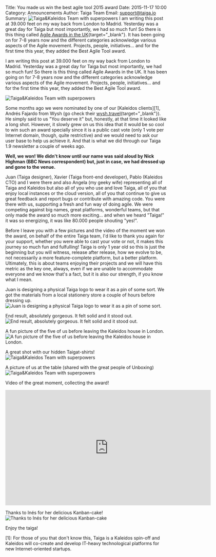 Title: You made us win the best agile tool 2015 award
Date: 2015-11-17 10:00
Category: Announcements
Author: Taiga Team
Email: support@taiga.io
Summary: ![Taiga&Kaleidos Team with superpowers]({filename}/images/2015-11-17_agile_awards/01.jpg) I am writing this post at 39.000 feet on my way back from London to Madrid. Yesterday was a great day for Taiga but most importantly, we had so much fun! So there is this thing called [Agile Awards in the UK](https://www.theagileportal.com/awards/nominations){target="_blank"}. It has been going on for 7-8 years now and the different categories acknowledge various aspects of the Agile movement. Projects, people, initiatives... and for the first time this year, they added the Best Agile Tool award.

I am writing this post at 39.000 feet on my way back from London to Madrid. Yesterday was a great day for Taiga but most importantly, we had so much fun! So there is this thing called Agile Awards in the UK. It has been going on for 7-8 years now and the different categories acknowledge various aspects of the Agile movement. Projects, people, initiatives... and for the first time this year, they added the Best Agile Tool award.

![Taiga&Kaleidos Team with superpowers]({filename}/images/2015-11-17_agile_awards/01.jpg)

Some months ago we were nominated by one of our [Kaleidos clients][1], Andrés Fajardo from Wysh (go check their [wysh.travel](https://wysh.travel/){target="_blank"}). He simply said to us "You deserve it" but, honestly, at that time it looked like a long shot. However, it slowly grew on us this idea that it would be so cool to win such an award specially since it is a public cast vote (only 1 vote per Internet domain, though, quite restrictive) and we would need to ask our user base to help us achieve it. And that is what we did through our Taiga 1.9 newsletter a couple of weeks ago.

**Well, we won! We didn't know until our name was said aloud by Nick Highman (BBC News correspondent) but, just in case, we had dressed up and gone to the venue.**

Juan (Taiga designer), Xavier (Taiga front-end developer), Pablo (Kaleidos CTO) and I were there and also Angela (my geeky wife) representing all of Taiga and Kaleidos but also all of you who use and love Taiga, all of you that enjoy local instances or the cloud version, all of you that continue to give us great feedback and report bugs or contribute with amazing code. You were there with us, supporting a fresh and fun way of doing agile. We were competing against big names, great platforms, wonderful teams, but that only made the award so much more exciting... and when we heard "Taiga!" it was so energizing, it was like 80.000 people shouting "yes!".

Before I leave you with a few pictures and the video of the moment we won the award, on behalf of the entire Taiga team, I'd like to thank you again for your support, whether you were able to cast your vote or not, it makes this journey so much fun and fulfulling! Taiga is only 1 year old so this is just the beginning but you will witness, release after release, how we evolve to be, not necessarily a more feature-complete platform, but a better platform. Ultimately, this is about teams enjoying their projects and we will have this metric as the key one, always, even if we are unable to accommodate everyone and we know that's a fact, but it is also our strength, if you know what I mean.

Juan is designing a physical Taiga logo to wear it as a pin of some sort. We got the materials from a local stationery store a couple of hours before dressing up.
![Juan is designing a physical Taiga logo to wear it as a pin of some sort.]({filename}/images/2015-11-17_agile_awards/02.jpg)

End result, absolutely gorgeous. It felt solid and it stood out.
![End result, absolutely gorgeous. It felt solid and it stood out.]({filename}/images/2015-11-17_agile_awards/03.jpg)

A fun picture of the five of us before leaving the Kaleidos house in London.
![A fun picture of the five of us before leaving the Kaleidos house in London.]({filename}/images/2015-11-17_agile_awards/04.jpg)

A great shot with our hidden Taigat-shirts!
![Taiga&Kaleidos Team with superpowers]({filename}/images/2015-11-17_agile_awards/01.jpg)

A picture of us at the table (shared with the great people of Unboxing)
![Taiga&Kaleidos Team with superpowers]({filename}/images/2015-11-17_agile_awards/05.jpg)

Video of the great moment, collecting the award!
<iframe width="640" height="360" src="https://www.youtube.com/embed/a9ZJU08NAGA" frameborder="0" allowfullscreen></iframe>

Thanks to Inés for her delicious Kanban-cake!
![Thanks to Inés for her delicious Kanban-cake]({filename}/images/2015-11-17_agile_awards/06.jpg)

Enjoy the taiga!

[1]: For those of you that don't know this, Taiga is a Kaleidos spin-off and Kaleidos will co-create and develop IT-heavy technological platforms for new Internet-oriented startups.
